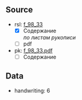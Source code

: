 ## Source

* rsl: [f_98_33][rsl]
    - [x] Содержание  
      *по листам рукописи*
    - [ ] pdf
* pk: [f_98_33.pdf][pk]
    - [ ] Содержание

## Data

* handwriting: 6

[rsl]: https://lib-fond.ru/lib-rgb/98/f-98-33/

[pk]: ../../../../../../pravoslavie/lives_saints/f_98_33.pdf